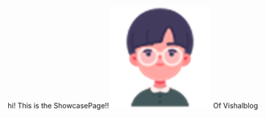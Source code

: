 hi! This is the ShowcasePage!!![Image Description](/images/Pasted%20image%2020250111163316.png)
Of Vishalblog